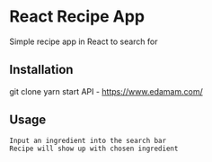 # React Recipe App
Simple recipe app in React to search for 

## Installation
git clone
yarn start
API - https://www.edamam.com/

## Usage

```
Input an ingredient into the search bar
Recipe will show up with chosen ingredient
```

